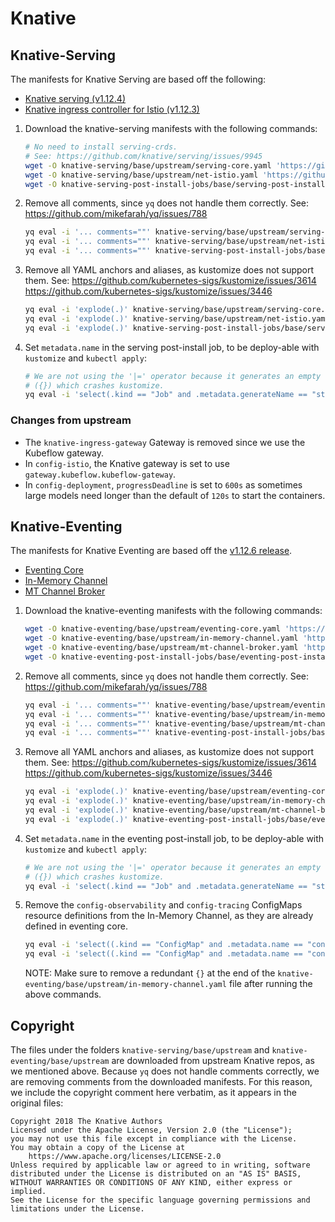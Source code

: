 # Knative

## Knative-Serving

The manifests for Knative Serving are based off the following:

  - [Knative serving (v1.12.4)](https://github.com/knative/serving/releases/tag/knative-v1.12.4)
  - [Knative ingress controller for Istio (v1.12.3)](https://github.com/knative-extensions/net-istio/releases/tag/knative-v1.12.3)

1. Download the knative-serving manifests with the following commands:

    ```sh
    # No need to install serving-crds.
    # See: https://github.com/knative/serving/issues/9945
    wget -O knative-serving/base/upstream/serving-core.yaml 'https://github.com/knative/serving/releases/download/knative-v1.12.4/serving-core.yaml'
    wget -O knative-serving/base/upstream/net-istio.yaml 'https://github.com/knative-extensions/net-istio/releases/download/knative-v1.12.3/net-istio.yaml'
    wget -O knative-serving-post-install-jobs/base/serving-post-install-jobs.yaml 'https://github.com/knative/serving/releases/download/knative-v1.12.4/serving-post-install-jobs.yaml'
    ```

1. Remove all comments, since `yq` does not handle them correctly. See:
   https://github.com/mikefarah/yq/issues/788

    ```sh
    yq eval -i '... comments=""' knative-serving/base/upstream/serving-core.yaml
    yq eval -i '... comments=""' knative-serving/base/upstream/net-istio.yaml
    yq eval -i '... comments=""' knative-serving-post-install-jobs/base/serving-post-install-jobs.yaml
    ```

1. Remove all YAML anchors and aliases, as kustomize does not support them. See:
   https://github.com/kubernetes-sigs/kustomize/issues/3614
   https://github.com/kubernetes-sigs/kustomize/issues/3446

    ```sh
    yq eval -i 'explode(.)' knative-serving/base/upstream/serving-core.yaml
    yq eval -i 'explode(.)' knative-serving/base/upstream/net-istio.yaml
    yq eval -i 'explode(.)' knative-serving-post-install-jobs/base/serving-post-install-jobs.yaml
    ```

1. Set `metadata.name` in the serving post-install job, to be deploy-able with
   `kustomize` and `kubectl apply`:

    ```sh
    # We are not using the '|=' operator because it generates an empty object
    # ({}) which crashes kustomize.
    yq eval -i 'select(.kind == "Job" and .metadata.generateName == "storage-version-migration-serving-") | .metadata.name = "storage-version-migration-serving"' knative-serving-post-install-jobs/base/serving-post-install-jobs.yaml
    ```

### Changes from upstream

- The `knative-ingress-gateway` Gateway is removed since we use the Kubeflow gateway.
- In `config-istio`, the Knative gateway is set to use `gateway.kubeflow.kubeflow-gateway`.
- In `config-deployment`, `progressDeadline` is set to `600s` as sometimes large models need longer than
  the default of `120s` to start the containers.

## Knative-Eventing

The manifests for Knative Eventing are based off the [v1.12.6 release](https://github.com/knative/eventing/releases/tag/knative-v1.12.6).

  - [Eventing Core](https://github.com/knative/eventing/releases/download/knative-v1.12.6/eventing-core.yaml)
  - [In-Memory Channel](https://github.com/knative/eventing/releases/download/knative-v1.12.6/in-memory-channel.yaml)
  - [MT Channel Broker](https://github.com/knative/eventing/releases/download/knative-v1.12.6/mt-channel-broker.yaml)


1. Download the knative-eventing manifests with the following commands:

    ```sh
    wget -O knative-eventing/base/upstream/eventing-core.yaml 'https://github.com/knative/eventing/releases/download/knative-v1.12.6/eventing-core.yaml'
    wget -O knative-eventing/base/upstream/in-memory-channel.yaml 'https://github.com/knative/eventing/releases/download/knative-v1.12.6/in-memory-channel.yaml'
    wget -O knative-eventing/base/upstream/mt-channel-broker.yaml 'https://github.com/knative/eventing/releases/download/knative-v1.12.6/mt-channel-broker.yaml'
    wget -O knative-eventing-post-install-jobs/base/eventing-post-install.yaml 'https://github.com/knative/eventing/releases/download/knative-v1.12.6/eventing-post-install.yaml'
    ```

1. Remove all comments, since `yq` does not handle them correctly. See:
   https://github.com/mikefarah/yq/issues/788

    ```sh
    yq eval -i '... comments=""' knative-eventing/base/upstream/eventing-core.yaml
    yq eval -i '... comments=""' knative-eventing/base/upstream/in-memory-channel.yaml
    yq eval -i '... comments=""' knative-eventing/base/upstream/mt-channel-broker.yaml
    yq eval -i '... comments=""' knative-eventing-post-install-jobs/base/eventing-post-install.yaml
    ```

1. Remove all YAML anchors and aliases, as kustomize does not support them. See:
   https://github.com/kubernetes-sigs/kustomize/issues/3614
   https://github.com/kubernetes-sigs/kustomize/issues/3446

    ```sh
    yq eval -i 'explode(.)' knative-eventing/base/upstream/eventing-core.yaml
    yq eval -i 'explode(.)' knative-eventing/base/upstream/in-memory-channel.yaml
    yq eval -i 'explode(.)' knative-eventing/base/upstream/mt-channel-broker.yaml
    yq eval -i 'explode(.)' knative-eventing-post-install-jobs/base/eventing-post-install.yaml
    ```

1. Set `metadata.name` in the eventing post-install job, to be deploy-able with
   `kustomize` and `kubectl apply`:

    ```sh
    # We are not using the '|=' operator because it generates an empty object
    # ({}) which crashes kustomize.
    yq eval -i 'select(.kind == "Job" and .metadata.generateName == "storage-version-migration-eventing-") | .metadata.name = "storage-version-migration-eventing"' knative-eventing-post-install-jobs/base/eventing-post-install.yaml
    ```

1. Remove the `config-observability` and `config-tracing` ConfigMaps resource definitions from the In-Memory Channel, as they are already defined in eventing core. 

   ```sh
   yq eval -i 'select((.kind == "ConfigMap" and .metadata.name == "config-observability") | not)' knative-eventing/base/upstream/in-memory-channel.yaml 
   yq eval -i 'select((.kind == "ConfigMap" and .metadata.name == "config-tracing") | not)' knative-eventing/base/upstream/in-memory-channel.yaml 
   ``` 

   NOTE: Make sure to remove a redundant `{}` at the end of the `knative-eventing/base/upstream/in-memory-channel.yaml` file after running the above commands.

## Copyright

The files under the folders `knative-serving/base/upstream` and
`knative-eventing/base/upstream` are downloaded from upstream Knative repos, as
we mentioned above.
Because `yq` does not handle comments correctly, we are removing comments from
the downloaded manifests. For this reason, we include the copyright comment
here verbatim, as it appears in the original files:

```
Copyright 2018 The Knative Authors
Licensed under the Apache License, Version 2.0 (the "License");
you may not use this file except in compliance with the License.
You may obtain a copy of the License at
    https://www.apache.org/licenses/LICENSE-2.0
Unless required by applicable law or agreed to in writing, software
distributed under the License is distributed on an "AS IS" BASIS,
WITHOUT WARRANTIES OR CONDITIONS OF ANY KIND, either express or implied.
See the License for the specific language governing permissions and
limitations under the License.
```
